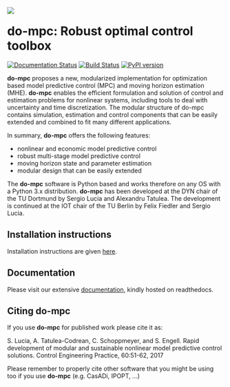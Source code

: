<img align="left" src="https://www.do-mpc.com/en/latest/_static/dompc_var_02_white.svg">

# do-mpc: Robust optimal control toolbox

[![Documentation Status](https://readthedocs.org/projects/do-mpc/badge/?version=latest)](https://www.do-mpc.com)
[![Build Status](https://travis-ci.org/do-mpc/do-mpc.svg?branch=master)](https://travis-ci.org/do-mpc/do-mpc)
[![PyPI version](https://badge.fury.io/py/do-mpc.svg)](https://badge.fury.io/py/do-mpc)

**do-mpc** proposes a new, modularized implementation for optimization based model predictive control (MPC) and moving horizon estimation (MHE). **do-mpc** enables the efficient formulation and solution of control and estimation problems for nonlinear systems, including tools to deal with uncertainty and time discretization. The modular structure of do-mpc contains simulation, estimation and control components that can be easily extended and combined to fit many different applications.

In summary, **do-mpc** offers the following features:

* nonlinear and economic model predictive control
* robust multi-stage model predictive control
* moving horizon state and parameter estimation
* modular design that can be easily extended

The **do-mpc** software is Python based and works therefore on any OS with a Python 3.x distribution. **do-mpc** has been developed at the DYN chair of the TU Dortmund by Sergio Lucia and Alexandru Tatulea. The development is continued at the IOT chair of the TU Berlin by Felix Fiedler and Sergio Lucia.

## Installation instructions
Installation instructions are given [here](https://www.do-mpc.com/en/latest/installation.html).

## Documentation
Please visit our extensive [documentation](https://www.do-mpc.com), kindly hosted on readthedocs.

## Citing **do-mpc**
If you use **do-mpc** for published work please cite it as:

S. Lucia, A. Tatulea-Codrean, C. Schoppmeyer, and S. Engell. Rapid development of modular and sustainable nonlinear model predictive control solutions. Control Engineering Practice, 60:51-62, 2017

Please remember to properly cite other software that you might be using too if you use **do-mpc** (e.g. CasADi, IPOPT, ...)
